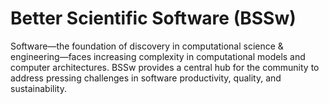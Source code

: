 # Better Scientific Software (BSSw)

Software—the foundation of discovery in computational science & engineering—faces increasing complexity in computational models and computer architectures. BSSw provides a central hub for the community to address pressing challenges in software productivity, quality, and sustainability.

<!---
Slide1 L: ../images/hero-design.png
Slide1 R: ../Articles/Blog/2024-05-communicating-design.md
Slide2 L: ../Articles/Blog/2024-05-InclusivityDeepDive.md
Slide2 R: ../CuratedContent/ManualWorkIsABug.md
Slide3 L: ../CuratedContent/CollectionOpenSourceSwProjects.md
Slide3 R: ../Events/2024-07-openscience-rse-school.md
Slide4 L: ../Events/hpcbp-084-communicatingdesign.md
Slide4 R: ../Events/2024-06-cass-community-bofs.md
Slide5 L: ../Events/Events/2024-06-URSSI-school.md
Slide5 R: ../Events/2025-01-hicss.md 
--->

<!---
Note: We have had up to 7 L and R panels in the carousel, even if the current carousel may be shorter.

Caution: Blank line after first comment mark (or before last comment mark) causes build failure.
LCM: Saving for use again later

Slide1 L: ../images/Howland_Islands_Hermit_Crabs.jpeg
Slide1 R: ../Articles/Blog/2024-04-CodeReview-Fellowship.md
Slide2 L: ../images/sustain-hero.png
Slide2 R: ../Articles/Blog/2024-01-zfp-sse.md
Slide3 L: ../CuratedContent/ResourcesforOSPO.md
Slide3 R: ../CuratedContent/GettingStartedWithAnRSEMovement.md
Slide4 L: ../Events/2024-05-isc-sw-events.md
Slide4 R: ../Events/hpcbp-083-gettingitright.md
Slide5 L: ../Events/2024-usrse-conf.md
Slide5 R: ../Events/2024-06-virtual-workshop-on-multiproject-cicd.md
--->

<!---
[Site Overview](SiteOverview.md)

[Communities Overview](CommunitiesOverview.md)

[Intro to CSE](IntroToCse.md)

[Intro to HPC](IntroToHpc.md)

--->
